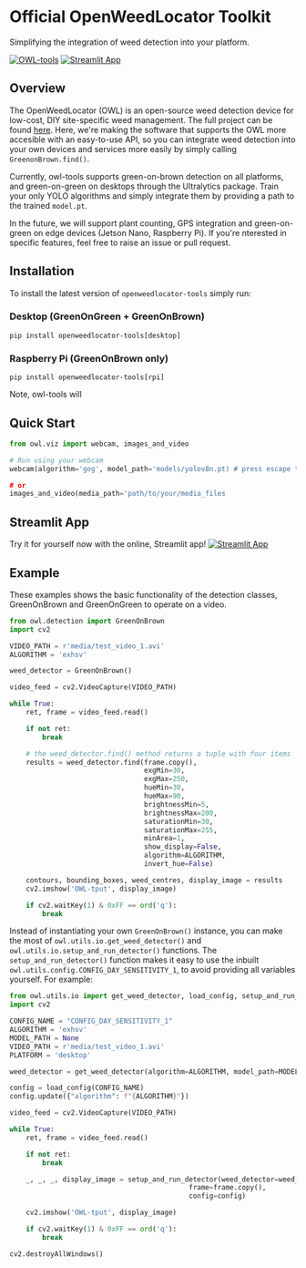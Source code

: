 # Official OpenWeedLocator Toolkit
Simplifying the integration of weed detection into your platform.

[![OWL-tools](https://github.com/geezacoleman/openweedlocator-tools/actions/workflows/owl-testing.yml/badge.svg)](https://github.com/geezacoleman/openweedlocator-tools/actions/workflows/owl-testing.yml)
[![Streamlit App](https://static.streamlit.io/badges/streamlit_badge_black_white.svg)](https://owl-tools.streamlit.app/)

## Overview
The OpenWeedLocator (OWL) is an open-source weed detection device for low-cost, 
DIY site-specific weed management. The full project can be found [here](https://github.com/geezacoleman/OpenWeedLocator). 
Here, we're making the software that supports the OWL more accesible with an easy-to-use API, 
so you can integrate weed detection into your own devices and services more easily 
by simply calling `GreenonBrown.find()`.

Currently, owl-tools supports green-on-brown detection on all platforms, and green-on-green
on desktops through the Ultralytics package. Train your only YOLO algorithms and simply integrate 
them by providing a path to the trained `model.pt`.

In the future, we will support plant counting, GPS integration and green-on-green 
on edge devices (Jetson Nano, Raspberry Pi). If you're nterested in specific features,
feel free to raise an issue or pull request.

## Installation
To install the latest version of `openweedlocator-tools` simply run:
### Desktop (GreenOnGreen + GreenOnBrown)
```
pip install openweedlocator-tools[desktop]
```
### Raspberry Pi (GreenOnBrown only)
```
pip install openweedlocator-tools[rpi]
```

Note, owl-tools will 
## Quick Start
```Python
from owl.viz import webcam, images_and_video

# Run using your webcam
webcam(algorithm='gog', model_path='models/yolov8n.pt) # press escape to exit, add your own model path as required or clone this repository

# or 
images_and_video(media_path='path/to/your/media_files
```

## Streamlit App
Try it for yourself now with the online, Streamlit app!
[![Streamlit App](https://static.streamlit.io/badges/streamlit_badge_black_white.svg)](https://owl-tools.streamlit.app/)

## Example
These examples shows the basic functionality of the detection classes, GreenOnBrown and GreenOnGreen to operate on a video.

```Python
from owl.detection import GreenOnBrown
import cv2

VIDEO_PATH = r'media/test_video_1.avi'
ALGORITHM = 'exhsv'

weed_detector = GreenOnBrown()

video_feed = cv2.VideoCapture(VIDEO_PATH)

while True:
    ret, frame = video_feed.read()

    if not ret:
        break

    # the weed_detector.find() method returns a tuple with four items
    results = weed_detector.find(frame.copy(),
                                 exgMin=30,
                                 exgMax=250,
                                 hueMin=30,
                                 hueMax=90,
                                 brightnessMin=5,
                                 brightnessMax=200,
                                 saturationMin=30,
                                 saturationMax=255,
                                 minArea=1,
                                 show_display=False,
                                 algorithm=ALGORITHM,
                                 invert_hue=False)

    contours, bounding_boxes, weed_centres, display_image = results
    cv2.imshow('OWL-tput', display_image)

    if cv2.waitKey(1) & 0xFF == ord('q'):
        break
```

Instead of instantiating your own `GreenOnBrown()` instance, you can make the most of 
`owl.utils.io.get_weed_detector()` and `owl.utils.io.setup_and_run_detector()` functions. The `setup_and_run_detector()` function
makes it easy to use the inbuilt `owl.utils.config.CONFIG_DAY_SENSITIVITY_1`, to avoid providing all
variables yourself. For example:

```Python
from owl.utils.io import get_weed_detector, load_config, setup_and_run_detector
import cv2

CONFIG_NAME = "CONFIG_DAY_SENSITIVITY_1"
ALGORITHM = 'exhsv'
MODEL_PATH = None
VIDEO_PATH = r'media/test_video_1.avi'
PLATFORM = 'desktop'

weed_detector = get_weed_detector(algorithm=ALGORITHM, model_path=MODEL_PATH, platform='desktop')

config = load_config(CONFIG_NAME)
config.update({"algorithm": f"{ALGORITHM}"})

video_feed = cv2.VideoCapture(VIDEO_PATH)

while True:
    ret, frame = video_feed.read()

    if not ret:
        break

    _, _, _, display_image = setup_and_run_detector(weed_detector=weed_detector,
                                            frame=frame.copy(),
                                            config=config)

    cv2.imshow('OWL-tput', display_image)

    if cv2.waitKey(1) & 0xFF == ord('q'):
        break

cv2.destroyAllWindows()
```
